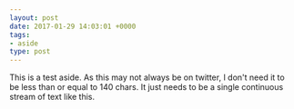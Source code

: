 ```yaml
---
layout: post
date: 2017-01-29 14:03:01 +0000
tags:
- aside
type: post
---
```


This is a test aside. As this may not always be on twitter, I don't need it to be less than or equal to 140 chars. It just needs to be a single continuous stream of text like this.
